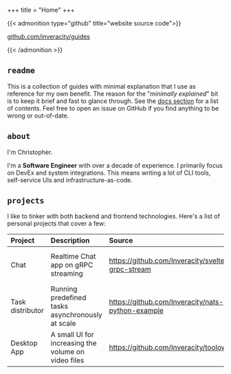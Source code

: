 +++
title = "Home"
+++

{{< admonition type="github" title="website source code">}}

[github.com/inveracity/guides](https://github.com/inveracity/guides)

{{< /admonition >}}

## `readme`

This is a collection of guides with minimal explanation that I use as reference for my own benefit.
The reason for the "_minimally explained_" bit is to keep it brief and fast to glance through. See the [docs section](/categories/) for a list of contents.
Feel free to open an issue on GitHub if you find anything to be wrong or out-of-date.

## `about`

I'm Christopher.

I'm a **Software Engineer** with over a decade of experience. I primarily focus on DevEx and system integrations.
This means writing a lot of CLI tools, self-service UIs and infrastructure-as-code.

## `projects`

I like to tinker with both backend and frontend technologies. Here's a list of personal projects that cover a few:

| Project          | Description   | Source | URL | Technologies |
|:-----------------|:--------------|:-------|:----|:-------------|
| Chat             | Realtime Chat app on gRPC streaming | <https://github.com/Inveracity/svelte-grpc-stream> | <https://chat.christopherbaklid.com> | Svelte, Go, gRPC, PocketBase, NATS, Redis |
| Task distributor | Running predefined tasks asynchronously at scale | <https://github.com/Inveracity/nats-python-example> | | Python, RethinkDB, NATS |
| Desktop App      | A small UI for increasing the volume on video files | <https://github.com/Inveracity/toolow> | | Wails, Go, FFMPEG |
